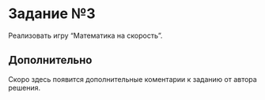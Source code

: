 # Задание №3

Реализовать игру “Математика на скорость”.

## Дополнительно

Скоро здесь появится дополнительные коментарии к заданию от автора решения.
